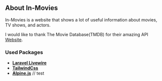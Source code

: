 ## About In-Movies

In-Movies is a website that shows a lot of useful information about movies, TV shows, and actors.

I would like to thank The Movie Database(TMDB) for their amazing API [Website](https://www.themoviedb.org/).

### Used Packages

- **[Laravel Livewire](https://laravel-livewire.com/)**
- **[TailwindCss](https://tailwindcss.com)**
- **[Alpine.js](https://alpinejs.dev)**
// test
